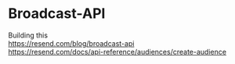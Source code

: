 # Broadcast-API

Building this  
https://resend.com/blog/broadcast-api  
https://resend.com/docs/api-reference/audiences/create-audience
